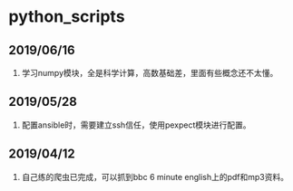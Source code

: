 # python_scripts

## 2019/06/16
1. 学习numpy模块，全是科学计算，高数基础差，里面有些概念还不太懂。

## 2019/05/28
1. 配置ansible时，需要建立ssh信任，使用pexpect模块进行配置。

## 2019/04/12
1. 自己练的爬虫已完成，可以抓到bbc 6 minute english上的pdf和mp3资料。

